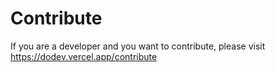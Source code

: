 # Contribute

If you are a developer and you want to contribute, please visit https://dodev.vercel.app/contribute
